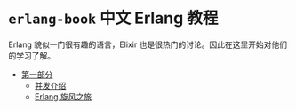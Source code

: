 # `erlang-book` 中文 Erlang 教程


Erlang 貌似一门很有趣的语言，Elixir 也是很热门的讨论。因此在这里开始对他们的学习了解。


+ [第一部分](src/part-i.md)
    - [并发介绍](src/part-i/Ch01_introducting-concurrency.md)
    - [Erlang 旋风之旅](src/part-i/Ch02_a-whirlwind-tour-of-erlang.md)
